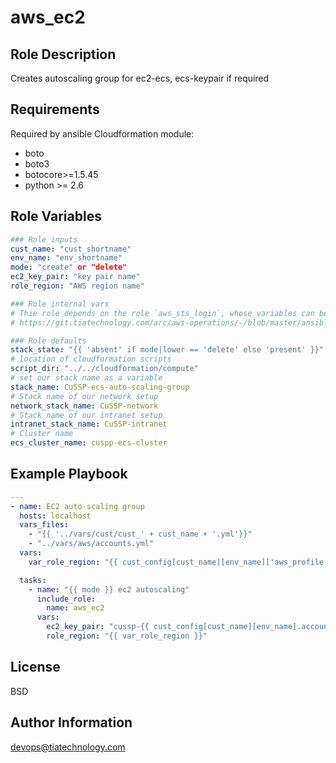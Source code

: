 aws_ec2
=========

Role Description
----------------
Creates autoscaling group for ec2-ecs, ecs-keypair if required

Requirements
------------

Required by ansible Cloudformation module:

- boto
- boto3
- botocore>=1.5.45
- python >= 2.6

Role Variables
--------------

```yaml
### Role inputs
cust_name: "cust_shortname"
env_name: "env_shortname"
mode: "create" or "delete"
ec2_key_pair: "key pair name"
role_region: "AWS region name"

### Role internal vars
# Thie role depends on the role `aws_sts_login`, whose variables can be found here:
# https://git.tiatechnology.com/arc/aws-operations/-/blob/master/ansible/roles/aws_sts_login/README.md

### Role defaults
stack_state: "{{ 'absent' if mode|lower == 'delete' else 'present' }}"
# location of cloudformation scripts
script_dir: "../../cloudformation/compute"
# set our stack name as a variable
stack_name: CuSSP-ecs-auto-scaling-group
# Stack name of our network setup
network_stack_name: CuSSP-network
# Stack name of our intranet setup
intranet_stack_name: CuSSP-intranet
# Cluster name
ecs_cluster_name: cuspp-ecs-cluster
```

Example Playbook
----------------

```yaml
---
- name: EC2 auto-scaling group
  hosts: localhost
  vars_files:
    - "{{ '../vars/cust/cust_' + cust_name + '.yml'}}"
    - "../vars/aws/accounts.yml"
  vars:
    var_role_region: "{{ cust_config[cust_name][env_name]['aws_profile'].region }}"

  tasks:
    - name: "{{ mode }} ec2 autoscaling"
      include_role:
        name: aws_ec2
      vars:
        ec2_key_pair: "cussp-{{ cust_config[cust_name][env_name].account }}"
        role_region: "{{ var_role_region }}"
```

License
-------

BSD

Author Information
------------------

devops@tiatechnology.com